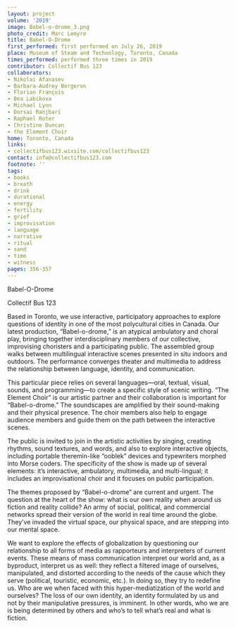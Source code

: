 ```yaml
---
layout: project
volume: '2019'
image: Babel-o-drome_3.png
photo_credit: Marc Lemyre
title: Babel-O-Drome
first_performed: first performed on July 26, 2019
place: Museum of Steam and Technology, Toronto, Canada
times_performed: performed three times in 2019
contributor: Collectif Bus 123
collaborators:
- Nikolai Afanasev
- Barbara-Audrey Bergeron
- Florian François
- Bea Labikova
- Michael Lynn
- Dorsai Ranjbari
- Raphael Roter
- Christine Duncan
- the Element Choir
home: Toronto, Canada
links:
- collectifbus123.wixsite.com/collectifbus123
contact: info@collectifbus123.com
footnote: ''
tags:
- books
- breath
- drink
- durational
- energy
- fertility
- grief
- improvisation
- language
- narrative
- ritual
- sand
- time
- witness
pages: 356-357
---
```


Babel-O-Drome

Collectif Bus 123

Based in Toronto, we use interactive, participatory approaches to explore questions of identity in one of the most polycultural cities in Canada. Our latest production, “Babel-o-drome,” is an atypical ambulatory and choral play, bringing together interdisciplinary members of our collective, improvising choristers and a participating public. The assembled group walks between multilingual interactive scenes presented in situ indoors and outdoors. The performance converges theater and multimedia to address the relationship between language, identity, and communication.

This particular piece relies on several languages—oral, textual, visual, sounds, and programming—to create a specific style of scenic writing. “The Element Choir” is our artistic partner and their collaboration is important for “Babel-o-drome.” The soundscapes are amplified by their sound-making and their physical presence. The choir members also help to engage audience members and guide them on the path between the interactive scenes.

The public is invited to join in the artistic activities by singing, creating rhythms, sound textures, and words, and also to explore interactive objects, including portable theremin-like “ooblek” devices and typewriters morphed into Morse coders. The specificity of the show is made up of several elements: it’s interactive, ambulatory, multimedia, and multi-lingual; it includes an improvisational choir and it focuses on public participation.

The themes proposed by “Babel-o-drome” are current and urgent. The question at the heart of the show: what is our own reality when around us fiction and reality collide? An army of social, political, and commercial networks spread their version of the world in real time around the globe. They’ve invaded the virtual space, our physical space, and are stepping into our mental space.

We want to explore the effects of globalization by questioning our relationship to all forms of media as rapporteurs and interpreters of current events. These means of mass communication interpret our world and, as a byproduct, interpret us as well: they reflect a filtered image of ourselves, manipulated, and distorted according to the needs of the cause which they serve (political, touristic, economic, etc.). In doing so, they try to redefine us. Who are we when faced with this hyper-mediatization of the world and ourselves? The loss of our own identity, an identity formulated by us and not by their manipulative pressures, is imminent. In other words, who we are is being determined by others and who’s to tell what’s real and what is fiction.

